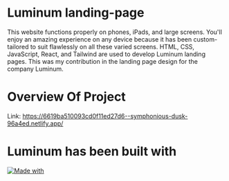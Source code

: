 # Luminum landing-page

This website functions properly on phones, iPads, and large screens. You'll enjoy an amazing experience on any device because it has been custom-tailored to suit flawlessly on all these varied screens. HTML, CSS, JavaScript, React, and Tailwind are used to develop Luminum landing pages. This was my contribution in the landing page design for the company Luminum.

# Overview Of Project
Link: https://6619ba510093cd0f11ed27d6--symphonious-dusk-96a4ed.netlify.app/

# Luminum has been built with 
[![Made with](https://skillicons.dev/icons?i=js,html,vite,css,react,tailwind)](https://skillicons.dev)
